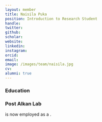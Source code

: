 ```yaml
---
layout: member
title: Naisila Puka
position: Introduction to Research Student
handle: 
twitter:
github: 
scholar: 
website: 
linkedin: 
instagram:
orcid: 
email: 
image: /images/team/naisila.jpg
cv: 
alumni: true
---
```


### Education

### Post Alkan Lab
 is now employed as a .
